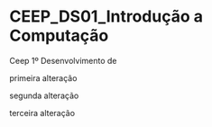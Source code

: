 # CEEP_DS01_Introdução a Computação
Ceep 1º Desenvolvimento de 

primeira alteração

segunda alteração

terceira alteração
